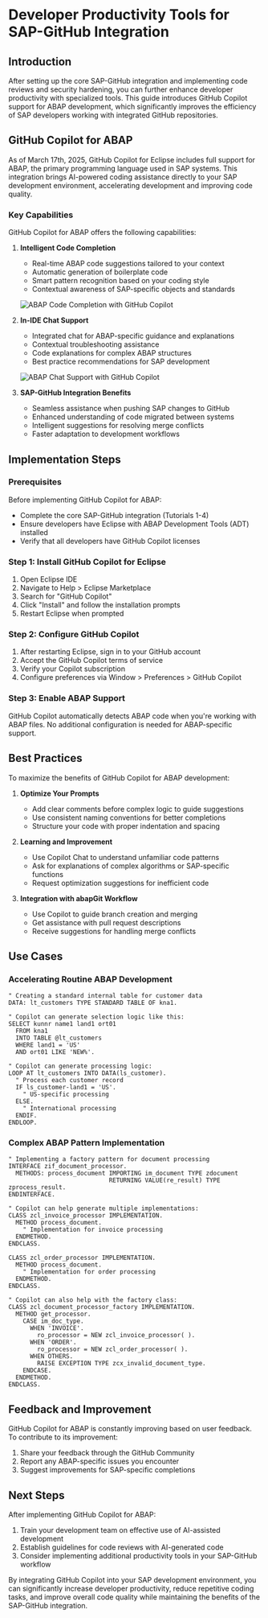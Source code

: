 # Developer Productivity Tools for SAP-GitHub Integration

## Introduction

After setting up the core SAP-GitHub integration and implementing code reviews and security hardening, you can further enhance developer productivity with specialized tools. This guide introduces GitHub Copilot support for ABAP development, which significantly improves the efficiency of SAP developers working with integrated GitHub repositories.

## GitHub Copilot for ABAP

As of March 17th, 2025, GitHub Copilot for Eclipse includes full support for ABAP, the primary programming language used in SAP systems. This integration brings AI-powered coding assistance directly to your SAP development environment, accelerating development and improving code quality.

### Key Capabilities

GitHub Copilot for ABAP offers the following capabilities:

1. **Intelligent Code Completion**
   - Real-time ABAP code suggestions tailored to your context
   - Automatic generation of boilerplate code
   - Smart pattern recognition based on your coding style
   - Contextual awareness of SAP-specific objects and standards

   ![ABAP Code Completion with GitHub Copilot](../assets/images/copilot/abap-completion-demo.png)

2. **In-IDE Chat Support**
   - Integrated chat for ABAP-specific guidance and explanations
   - Contextual troubleshooting assistance
   - Code explanations for complex ABAP structures
   - Best practice recommendations for SAP development

   ![ABAP Chat Support with GitHub Copilot](../assets/images/copilot/abap-chat-demo.png)

3. **SAP-GitHub Integration Benefits**
   - Seamless assistance when pushing SAP changes to GitHub
   - Enhanced understanding of code migrated between systems
   - Intelligent suggestions for resolving merge conflicts
   - Faster adaptation to development workflows

## Implementation Steps

### Prerequisites

Before implementing GitHub Copilot for ABAP:

- Complete the core SAP-GitHub integration (Tutorials 1-4)
- Ensure developers have Eclipse with ABAP Development Tools (ADT) installed
- Verify that all developers have GitHub Copilot licenses

### Step 1: Install GitHub Copilot for Eclipse

1. Open Eclipse IDE
2. Navigate to Help > Eclipse Marketplace
3. Search for "GitHub Copilot"
4. Click "Install" and follow the installation prompts
5. Restart Eclipse when prompted

### Step 2: Configure GitHub Copilot

1. After restarting Eclipse, sign in to your GitHub account
2. Accept the GitHub Copilot terms of service
3. Verify your Copilot subscription
4. Configure preferences via Window > Preferences > GitHub Copilot

### Step 3: Enable ABAP Support

GitHub Copilot automatically detects ABAP code when you're working with ABAP files. No additional configuration is needed for ABAP-specific support.

## Best Practices

To maximize the benefits of GitHub Copilot for ABAP development:

1. **Optimize Your Prompts**
   - Add clear comments before complex logic to guide suggestions
   - Use consistent naming conventions for better completions
   - Structure your code with proper indentation and spacing

2. **Learning and Improvement**
   - Use Copilot Chat to understand unfamiliar code patterns
   - Ask for explanations of complex algorithms or SAP-specific functions
   - Request optimization suggestions for inefficient code

3. **Integration with abapGit Workflow**
   - Use Copilot to guide branch creation and merging
   - Get assistance with pull request descriptions
   - Receive suggestions for handling merge conflicts

## Use Cases

### Accelerating Routine ABAP Development

```abap
" Creating a standard internal table for customer data
DATA: lt_customers TYPE STANDARD TABLE OF kna1.

" Copilot can generate selection logic like this:
SELECT kunnr name1 land1 ort01
  FROM kna1
  INTO TABLE @lt_customers
  WHERE land1 = 'US'
  AND ort01 LIKE 'NEW%'.

" Copilot can generate processing logic:
LOOP AT lt_customers INTO DATA(ls_customer).
  " Process each customer record
  IF ls_customer-land1 = 'US'.
    " US-specific processing
  ELSE.
    " International processing
  ENDIF.
ENDLOOP.
```

### Complex ABAP Pattern Implementation

```abap
" Implementing a factory pattern for document processing
INTERFACE zif_document_processor.
  METHODS: process_document IMPORTING im_document TYPE zdocument
                            RETURNING VALUE(re_result) TYPE zprocess_result.
ENDINTERFACE.

" Copilot can help generate multiple implementations:
CLASS zcl_invoice_processor IMPLEMENTATION.
  METHOD process_document.
    " Implementation for invoice processing
  ENDMETHOD.
ENDCLASS.

CLASS zcl_order_processor IMPLEMENTATION.
  METHOD process_document.
    " Implementation for order processing
  ENDMETHOD.
ENDCLASS.

" Copilot can also help with the factory class:
CLASS zcl_document_processor_factory IMPLEMENTATION.
  METHOD get_processor.
    CASE im_doc_type.
      WHEN 'INVOICE'.
        ro_processor = NEW zcl_invoice_processor( ).
      WHEN 'ORDER'.
        ro_processor = NEW zcl_order_processor( ).
      WHEN OTHERS.
        RAISE EXCEPTION TYPE zcx_invalid_document_type.
    ENDCASE.
  ENDMETHOD.
ENDCLASS.
```

## Feedback and Improvement

GitHub Copilot for ABAP is constantly improving based on user feedback. To contribute to its improvement:

1. Share your feedback through the GitHub Community
2. Report any ABAP-specific issues you encounter
3. Suggest improvements for SAP-specific completions

## Next Steps

After implementing GitHub Copilot for ABAP:

1. Train your development team on effective use of AI-assisted development
2. Establish guidelines for code reviews with AI-generated code
3. Consider implementing additional productivity tools in your SAP-GitHub workflow

By integrating GitHub Copilot into your SAP development environment, you can significantly increase developer productivity, reduce repetitive coding tasks, and improve overall code quality while maintaining the benefits of the SAP-GitHub integration. 